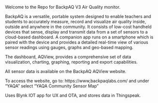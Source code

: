 Welcome to the Repo for BackpAQ V3 Air Quality monitor. 

BackpAQ is a versatile, portable system designed to enable teachers and students to accurately measure, record and visualize air quality inside, outside and anywhere in the community. It consists of low-cost handheld devices that sense, display and transmit data from a set of sensors to a cloud-based dashboard. A companion app runs on a smartphone which is paired with the device and provides a detailed real-time view of various sensor readings using gauges, graphs and geo-based mapping.

The dashboard, AQView, provides a comprehensive set of data visualization, charting, graphing, reporting and export capabilities. 

All sensor data is available on the BackpAQ AQView website. 

To access the website, go to:
https://www,backpaqlabs.com/
and under “YAQA” select “YAQA Community Sensor Map”



Uses Blynk IOT app for UX and OTA, and stores data in Thingspeak.
